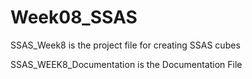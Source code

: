 # Week08_SSAS

SSAS_Week8 is the project file for creating SSAS cubes

SSAS_WEEK8_Documentation is the Documentation File
